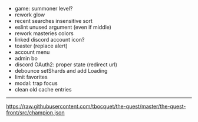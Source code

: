 - game: summoner level?
- rework glow
- recent searches insensitive sort
- eslint unused argument (even if middle)
- rework masteries colors
- linked discord account icon?
- toaster (replace alert)
- account menu
- admin bo
- discord OAuth2: proper state (redirect url)
- debounce setShards and add Loading
- limit favorites
- modal: trap focus
- clean old cache entries

---

https://raw.githubusercontent.com/tbocquet/the-quest/master/the-quest-front/src/champion.json
